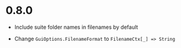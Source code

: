 # 0.8.0

* Include suite folder names in filenames by default

* Change `GuiOptions.FilenameFormat` to `FilenameCtx[_] => String`
